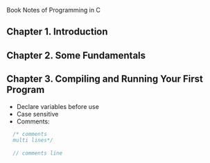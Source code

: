 Book Notes of Programming in C

## Chapter 1. Introduction
## Chapter 2. Some Fundamentals
## Chapter 3. Compiling and Running Your First Program
- Declare variables before use
- Case sensitive
- Comments:
```C
  /* comments 
  multi lines*/
  
  // comments line
```
